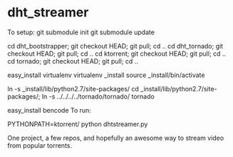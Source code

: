 dht_streamer
============

To setup:
git submodule init
git submodule update

cd dht_bootstrapper; git checkout HEAD; git pull; cd ..
cd dht_tornado; git checkout HEAD; git pull; cd ..
cd ktorrent; git checkout HEAD; git pull; cd ..
cd tornado; git checkout HEAD; git pull; cd ..

easy_install virtualenv
virtualenv _install
source _install/bin/activate

ln -s _install/lib/python2.7/site-packages/
cd _install/lib/python2.7/site-packages/;  ln -s ../../../../tornado/tornado/ tornado

easy_install bencode
To run:

PYTHONPATH=ktorrent/ python dhtstreamer.py

One project, a few repos, and hopefully an awesome way to stream video from popular torrents.
